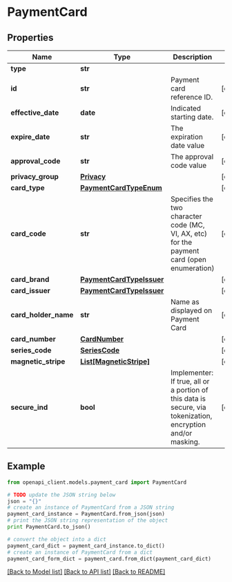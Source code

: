 # PaymentCard


## Properties
Name | Type | Description | Notes
------------ | ------------- | ------------- | -------------
**type** | **str** |  | 
**id** | **str** | Payment card reference ID. | [optional] 
**effective_date** | **date** | Indicated starting date. | [optional] 
**expire_date** | **str** | The expiration date value | [optional] 
**approval_code** | **str** | The approval code value | [optional] 
**privacy_group** | [**Privacy**](Privacy.md) |  | [optional] 
**card_type** | [**PaymentCardTypeEnum**](PaymentCardTypeEnum.md) |  | [optional] 
**card_code** | **str** | Specifies the two character code (MC, VI, AX, etc) for the payment card (open enumeration) | [optional] 
**card_brand** | [**PaymentCardTypeIssuer**](PaymentCardTypeIssuer.md) |  | [optional] 
**card_issuer** | [**PaymentCardTypeIssuer**](PaymentCardTypeIssuer.md) |  | [optional] 
**card_holder_name** | **str** | Name as displayed on Payment Card | [optional] 
**card_number** | [**CardNumber**](CardNumber.md) |  | [optional] 
**series_code** | [**SeriesCode**](SeriesCode.md) |  | [optional] 
**magnetic_stripe** | [**List[MagneticStripe]**](MagneticStripe.md) |  | [optional] 
**secure_ind** | **bool** | Implementer: If true, all or a portion of this data is secure, via tokenization, encryption and/or masking. | [optional] 

## Example

```python
from openapi_client.models.payment_card import PaymentCard

# TODO update the JSON string below
json = "{}"
# create an instance of PaymentCard from a JSON string
payment_card_instance = PaymentCard.from_json(json)
# print the JSON string representation of the object
print PaymentCard.to_json()

# convert the object into a dict
payment_card_dict = payment_card_instance.to_dict()
# create an instance of PaymentCard from a dict
payment_card_form_dict = payment_card.from_dict(payment_card_dict)
```
[[Back to Model list]](../README.md#documentation-for-models) [[Back to API list]](../README.md#documentation-for-api-endpoints) [[Back to README]](../README.md)


